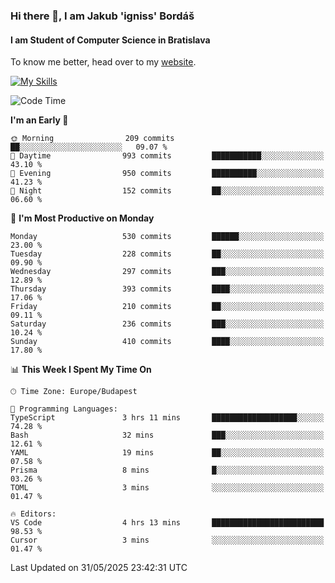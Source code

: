 ### Hi there 👋, I am Jakub 'igniss' Bordáš

#### I am Student of Computer Science in Bratislava
To know me better, head over to my [website](https://bordas.sk).

[![My Skills](https://skillicons.dev/icons?i=js,typescript,html,css,figma,svelte,vue,next,postgresql,nest,express,nodejs)](https://bordas.sk)


<!--START_SECTION:waka-->
![Code Time](http://img.shields.io/badge/Code%20Time-1%2C918%20hrs%2036%20mins-blue)

**I'm an Early 🐤** 

```text
🌞 Morning                209 commits         ██░░░░░░░░░░░░░░░░░░░░░░░   09.07 % 
🌆 Daytime                993 commits         ███████████░░░░░░░░░░░░░░   43.10 % 
🌃 Evening                950 commits         ██████████░░░░░░░░░░░░░░░   41.23 % 
🌙 Night                  152 commits         ██░░░░░░░░░░░░░░░░░░░░░░░   06.60 % 
```
📅 **I'm Most Productive on Monday** 

```text
Monday                   530 commits         ██████░░░░░░░░░░░░░░░░░░░   23.00 % 
Tuesday                  228 commits         ██░░░░░░░░░░░░░░░░░░░░░░░   09.90 % 
Wednesday                297 commits         ███░░░░░░░░░░░░░░░░░░░░░░   12.89 % 
Thursday                 393 commits         ████░░░░░░░░░░░░░░░░░░░░░   17.06 % 
Friday                   210 commits         ██░░░░░░░░░░░░░░░░░░░░░░░   09.11 % 
Saturday                 236 commits         ███░░░░░░░░░░░░░░░░░░░░░░   10.24 % 
Sunday                   410 commits         ████░░░░░░░░░░░░░░░░░░░░░   17.80 % 
```


📊 **This Week I Spent My Time On** 

```text
🕑︎ Time Zone: Europe/Budapest

💬 Programming Languages: 
TypeScript               3 hrs 11 mins       ███████████████████░░░░░░   74.28 % 
Bash                     32 mins             ███░░░░░░░░░░░░░░░░░░░░░░   12.61 % 
YAML                     19 mins             ██░░░░░░░░░░░░░░░░░░░░░░░   07.58 % 
Prisma                   8 mins              █░░░░░░░░░░░░░░░░░░░░░░░░   03.26 % 
TOML                     3 mins              ░░░░░░░░░░░░░░░░░░░░░░░░░   01.47 % 

🔥 Editors: 
VS Code                  4 hrs 13 mins       █████████████████████████   98.53 % 
Cursor                   3 mins              ░░░░░░░░░░░░░░░░░░░░░░░░░   01.47 % 
```


 Last Updated on 31/05/2025 23:42:31 UTC
<!--END_SECTION:waka-->
